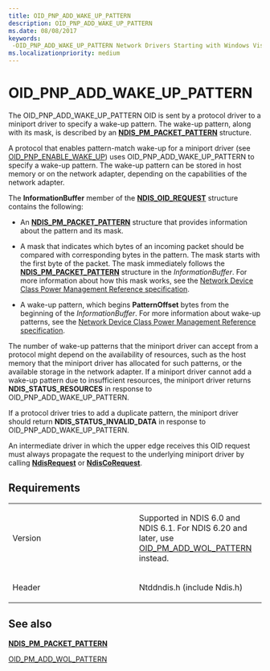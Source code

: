 ```yaml
---
title: OID_PNP_ADD_WAKE_UP_PATTERN
description: OID_PNP_ADD_WAKE_UP_PATTERN
ms.date: 08/08/2017
keywords: 
 -OID_PNP_ADD_WAKE_UP_PATTERN Network Drivers Starting with Windows Vista
ms.localizationpriority: medium
---
```


# OID\_PNP\_ADD\_WAKE\_UP\_PATTERN





The OID\_PNP\_ADD\_WAKE\_UP\_PATTERN OID is sent by a protocol driver to a miniport driver to specify a wake-up pattern. The wake-up pattern, along with its mask, is described by an [**NDIS\_PM\_PACKET\_PATTERN**](/windows-hardware/drivers/ddi/ntddndis/ns-ntddndis-_ndis_pm_packet_pattern) structure.

A protocol that enables pattern-match wake-up for a miniport driver (see [OID\_PNP\_ENABLE\_WAKE\_UP](oid-pnp-enable-wake-up.md)) uses OID\_PNP\_ADD\_WAKE\_UP\_PATTERN to specify a wake-up pattern. The wake-up pattern can be stored in host memory or on the network adapter, depending on the capabilities of the network adapter.

The **InformationBuffer** member of the [**NDIS\_OID\_REQUEST**](/windows-hardware/drivers/ddi/ndis/ns-ndis-_ndis_oid_request) structure contains the following:

-   An [**NDIS\_PM\_PACKET\_PATTERN**](/windows-hardware/drivers/ddi/ntddndis/ns-ntddndis-_ndis_pm_packet_pattern) structure that provides information about the pattern and its mask.

-   A mask that indicates which bytes of an incoming packet should be compared with corresponding bytes in the pattern. The mask starts with the first byte of the packet. The mask immediately follows the [**NDIS\_PM\_PACKET\_PATTERN**](/windows-hardware/drivers/ddi/ntddndis/ns-ntddndis-_ndis_pm_packet_pattern) structure in the *InformationBuffer*. For more information about how this mask works, see the [Network Device Class Power Management Reference specification](https://go.microsoft.com/fwlink/p/?linkid=27255).

-   A wake-up pattern, which begins **PatternOffset** bytes from the beginning of the *InformationBuffer*. For more information about wake-up patterns, see the [Network Device Class Power Management Reference specification](https://go.microsoft.com/fwlink/p/?linkid=27255).

The number of wake-up patterns that the miniport driver can accept from a protocol might depend on the availability of resources, such as the host memory that the miniport driver has allocated for such patterns, or the available storage in the network adapter. If a miniport driver cannot add a wake-up pattern due to insufficient resources, the miniport driver returns **NDIS\_STATUS\_RESOURCES** in response to OID\_PNP\_ADD\_WAKE\_UP\_PATTERN.

If a protocol driver tries to add a duplicate pattern, the miniport driver should return **NDIS\_STATUS\_INVALID\_DATA** in response to OID\_PNP\_ADD\_WAKE\_UP\_PATTERN.

An intermediate driver in which the upper edge receives this OID request must always propagate the request to the underlying miniport driver by calling [**NdisRequest**](/previous-versions/windows/hardware/network/ff554681(v=vs.85)) or [**NdisCoRequest**](/previous-versions/windows/hardware/network/ff551877(v=vs.85)).

Requirements
------------

<table>
<colgroup>
<col width="50%" />
<col width="50%" />
</colgroup>
<tbody>
<tr class="odd">
<td><p>Version</p></td>
<td><p>Supported in NDIS 6.0 and NDIS 6.1. For NDIS 6.20 and later, use <a href="oid-pm-add-wol-pattern.md" data-raw-source="[OID_PM_ADD_WOL_PATTERN](oid-pm-add-wol-pattern.md)">OID_PM_ADD_WOL_PATTERN</a> instead.</p></td>
</tr>
<tr class="even">
<td><p>Header</p></td>
<td>Ntddndis.h (include Ndis.h)</td>
</tr>
</tbody>
</table>

## See also


[**NDIS\_PM\_PACKET\_PATTERN**](/windows-hardware/drivers/ddi/ntddndis/ns-ntddndis-_ndis_pm_packet_pattern)

[OID\_PM\_ADD\_WOL\_PATTERN](oid-pm-add-wol-pattern.md)

 

